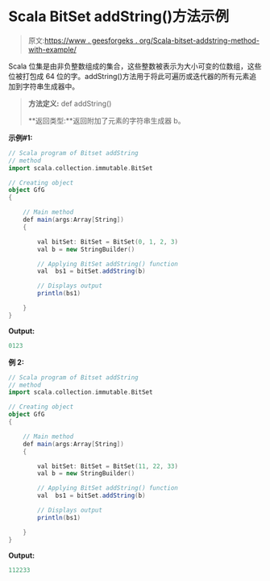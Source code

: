 # Scala BitSet addString()方法示例

> 原文:[https://www . geesforgeks . org/Scala-bitset-addstring-method-with-example/](https://www.geeksforgeeks.org/scala-bitset-addstring-method-with-example/)

Scala 位集是由非负整数组成的集合，这些整数被表示为大小可变的位数组，这些位被打包成 64 位的字。addString()方法用于将此可遍历或迭代器的所有元素追加到字符串生成器中。

> **方法定义:** def addString()
> 
> **返回类型:**返回附加了元素的字符串生成器 b。

**示例#1:**

```scala
// Scala program of Bitset addString
// method 
import scala.collection.immutable.BitSet 

// Creating object 
object GfG 
{ 

    // Main method 
    def main(args:Array[String]) 
    { 

        val bitSet: BitSet = BitSet(0, 1, 2, 3) 
        val b = new StringBuilder()

        // Applying BitSet addString() function 
        val  bs1 = bitSet.addString(b)

        // Displays output 
        println(bs1) 

    } 
} 
```

**Output:**

```scala
0123

```

**例 2:**

```scala
// Scala program of Bitset addString
// method 
import scala.collection.immutable.BitSet 

// Creating object 
object GfG 
{ 

    // Main method 
    def main(args:Array[String]) 
    { 

        val bitSet: BitSet = BitSet(11, 22, 33) 
        val b = new StringBuilder()

        // Applying BitSet addString() function 
        val  bs1 = bitSet.addString(b)

        // Displays output 
        println(bs1) 

    } 
} 
```

**Output:**

```scala
112233

```